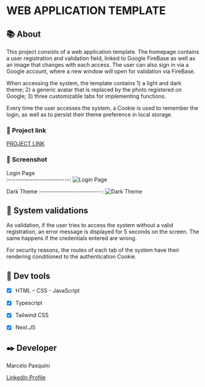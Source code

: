 # WEB APPLICATION TEMPLATE

## 📚 About

This project consists of a web application template. The homepage contains a user registration and validation field, linked to Google FireBase as well as an image that changes with each access. The user can also sign in via a Google account, where a new window will open for validation via FireBase. 

When accessing the system, the template contains 1) a light and dark theme; 2) a generic avatar that is replaced by the photo registered on Google; 3) three customizable tabs for implementing functions.

Every time the user accesses the system, a Cookie is used to remember the login, as well as to persist their theme preference in local storage.


### 📱 Project link

[PROJECT LINK]()


### 📸 Screenshot

Login Page             
:-------------------------:
![Login Page]()

Dark Theme
:-------------------------:
![Dark Theme]()


## 🚫 System validations

As validation, if the user tries to access the system without a valid registration, an error message is displayed for 5 seconds on the screen. The same happens if the credentials entered are wrong.

For security reasons, the routes of each tab of the system have their rendering conditioned to the authentication Cookie.



## 🔧 Dev tools

-	[X] HTML – CSS - JavaScript
-	[X] Typescript
-	[X] Tailwind CSS
-	[X] Next.JS


## ✒️ Developer

Marcelo Pasquini

[LinkedIn Profile](https://www.linkedin.com/in/mpbrazil/)
